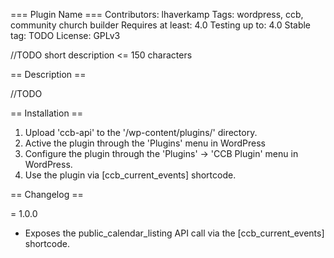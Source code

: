 === Plugin Name ===
Contributors: lhaverkamp
Tags: wordpress, ccb, community church builder
Requires at least: 4.0
Testing up to: 4.0
Stable tag: TODO
License:  GPLv3

//TODO short description <= 150 characters

== Description ==

//TODO

== Installation ==

1.  Upload 'ccb-api' to the '/wp-content/plugins/' directory.
2.  Active the plugin through the 'Plugins' menu in WordPress
3.  Configure the plugin through the 'Plugins' -> 'CCB Plugin' menu in WordPress.
4.  Use the plugin via [ccb_current_events] shortcode.

== Changelog ==

= 1.0.0
* Exposes the public_calendar_listing API call via the [ccb_current_events] shortcode.
